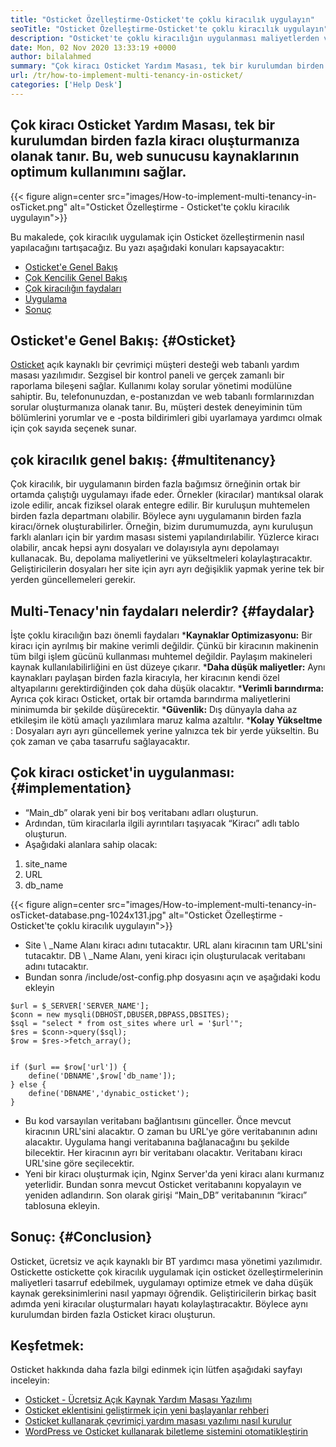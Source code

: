 ```yaml
---
title: "Osticket Özelleştirme-Osticket'te çoklu kiracılık uygulayın" 
seoTitle: "Osticket Özelleştirme-Osticket'te çoklu kiracılık uygulayın" 
description: "Osticket'te çoklu kiracılığın uygulanması maliyetlerden ve kaynak kullanımından tasarruf edebilir. Bu makalede, çoklu kiracılık elde etmek için Osticket özelleştirme yapacağız." 
date: Mon, 02 Nov 2020 13:33:19 +0000
author: bilalahmed
summary: "Çok kiracı Osticket Yardım Masası, tek bir kurulumdan birden fazla kiracı oluşturmanıza olanak tanır. Bu, web sunucusu kaynaklarının optimum kullanımını sağlar." 
url: /tr/how-to-implement-multi-tenancy-in-osticket/
categories: ['Help Desk']
---
```


## Çok kiracı Osticket Yardım Masası, tek bir kurulumdan birden fazla kiracı oluşturmanıza olanak tanır. Bu, web sunucusu kaynaklarının optimum kullanımını sağlar.

{{< figure align=center src="images/How-to-implement-multi-tenancy-in-osTicket.png" alt="Osticket Özelleştirme - Osticket'te çoklu kiracılık uygulayın">}}

Bu makalede, çok kiracılık uygulamak için Osticket özelleştirmenin nasıl yapılacağını tartışacağız. Bu yazı aşağıdaki konuları kapsayacaktır:
  * [Osticket'e Genel Bakış][1]
  * [Çok Kencilik Genel Bakış][2]
  * [Çok kiracılığın faydaları][3]
  * [Uygulama][3]
  * [Sonuç][4]

## Osticket'e Genel Bakış:   {#Osticket}
[Osticket][5] açık kaynaklı bir çevrimiçi müşteri desteği web tabanlı yardım masası yazılımıdır. Sezgisel bir kontrol paneli ve gerçek zamanlı bir raporlama bileşeni sağlar. Kullanımı kolay sorular yönetimi modülüne sahiptir. Bu, telefonunuzdan, e-postanızdan ve web tabanlı formlarınızdan sorular oluşturmanıza olanak tanır. Bu, müşteri destek deneyiminin tüm bölümlerini yorumlar ve e -posta bildirimleri gibi uyarlamaya yardımcı olmak için çok sayıda seçenek sunar.

## çok kiracılık genel bakış:   {#multitenancy}
Çok kiracılık, bir uygulamanın birden fazla bağımsız örneğinin ortak bir ortamda çalıştığı uygulamayı ifade eder. Örnekler (kiracılar) mantıksal olarak izole edilir, ancak fiziksel olarak entegre edilir. Bir kuruluşun muhtemelen birden fazla departmanı olabilir. Böylece aynı uygulamanın birden fazla kiracı/örnek oluşturabilirler. Örneğin, bizim durumumuzda, aynı kuruluşun farklı alanları için bir yardım masası sistemi yapılandırılabilir. Yüzlerce kiracı olabilir, ancak hepsi aynı dosyaları ve dolayısıyla aynı depolamayı kullanacak. Bu, depolama maliyetlerini ve yükseltmeleri kolaylaştıracaktır. Geliştiricilerin dosyaları her site için ayrı ayrı değişiklik yapmak yerine tek bir yerden güncellemeleri gerekir.

## Multi-Tenacy'nin faydaları nelerdir?   {#faydalar}
İşte çoklu kiracılığın bazı önemli faydaları
  ***Kaynaklar Optimizasyonu:**  Bir kiracı için ayrılmış bir makine verimli değildir. Çünkü bir kiracının makinenin tüm bilgi işlem gücünü kullanması muhtemel değildir. Paylaşım makineleri kaynak kullanılabilirliğini en üst düzeye çıkarır.
  ***Daha düşük maliyetler:**  Aynı kaynakları paylaşan birden fazla kiracıyla, her kiracının kendi özel altyapılarını gerektirdiğinden çok daha düşük olacaktır.
  ***Verimli barındırma:**  Ayrıca çok kiracı Osticket, ortak bir ortamda barındırma maliyetlerini minimumda bir şekilde düşürecektir.
  ***Güvenlik:**  Dış dünyayla daha az etkileşim ile kötü amaçlı yazılımlara maruz kalma azaltılır.
  ***Kolay Yükseltme** : Dosyaları ayrı ayrı güncellemek yerine yalnızca tek bir yerde yükseltin. Bu çok zaman ve çaba tasarrufu sağlayacaktır.

## Çok kiracı osticket'in uygulanması:   {#implementation}
  * “Main_db” olarak yeni bir boş veritabanı adları oluşturun.
  * Ardından, tüm kiracılarla ilgili ayrıntıları taşıyacak “Kiracı” adlı tablo oluşturun.
  * Aşağıdaki alanlara sahip olacak:
  1. site_name
  2. URL
  3. db_name

{{< figure align=center src="images/How-to-implement-multi-tenancy-in-osTicket-database.png-1024x131.jpg" alt="Osticket Özelleştirme - Osticket'te çoklu kiracılık uygulayın">}}

  * Site \ _Name Alanı kiracı adını tutacaktır. URL alanı kiracının tam URL'sini tutacaktır. DB \ _Name Alanı, yeni kiracı için oluşturulacak veritabanı adını tutacaktır.
  * Bundan sonra /include/ost-config.php dosyasını açın ve aşağıdaki kodu ekleyin
```
$url = $_SERVER['SERVER_NAME'];
$conn = new mysqli(DBHOST,DBUSER,DBPASS,DBSITES);
$sql = "select * from ost_sites where url = '$url'";
$res = $conn->query($sql);
$row = $res->fetch_array();


if ($url == $row['url']) {
	define('DBNAME',$row['db_name']);
} else {
	define('DBNAME','dynabic_osticket');
}

```
  * Bu kod varsayılan veritabanı bağlantısını günceller. Önce mevcut kiracının URL'sini alacaktır. O zaman bu URL'ye göre veritabanının adını alacaktır. Uygulama hangi veritabanına bağlanacağını bu şekilde bilecektir. Her kiracının ayrı bir veritabanı olacaktır. Veritabanı kiracı URL'sine göre seçilecektir.
  * Yeni bir kiracı oluşturmak için, Nginx Server'da yeni kiracı alanı kurmanız yeterlidir. Bundan sonra mevcut Osticket veritabanını kopyalayın ve yeniden adlandırın. Son olarak girişi “Main_DB” veritabanının “kiracı” tablosuna ekleyin.

## Sonuç:   {#Conclusion}
Osticket, ücretsiz ve açık kaynaklı bir BT yardımcı masa yönetimi yazılımıdır. Ostickette ostickette çok kiracılık uygulamak için osticket özelleştirmelerinin maliyetleri tasarruf edebilmek, uygulamayı optimize etmek ve daha düşük kaynak gereksinimlerini nasıl yapmayı öğrendik. Geliştiricilerin birkaç basit adımda yeni kiracılar oluşturmaları hayatı kolaylaştıracaktır. Böylece aynı kurulumdan birden fazla Osticket kiracı oluşturun.

## Keşfetmek:
Osticket hakkında daha fazla bilgi edinmek için lütfen aşağıdaki sayfayı inceleyin:
  * [Osticket - Ücretsiz Açık Kaynak Yardım Masası Yazılımı][5]
  * [Osticket eklentisini geliştirmek için yeni başlayanlar rehberi][6]
  * [Osticket kullanarak çevrimiçi yardım masası yazılımı nasıl kurulur][7]
  * [WordPress ve Osticket kullanarak biletleme sistemini otomatikleştirin][8]

  
[1]: #osticket
[2]: #multitenancy
[3]: #benefits
[4]: #conclusion
[5]: https://products.containerize.com/helpdesk/osticket
[6]: https://blog.containerize.com/helpdesk/how-to-develop-osticket-plugin-it-helpdesk-software/
[7]: https://blog.containerize.com/helpdesk/how-to-set-up-help-desk-system-using-osticket/
[8]: https://blog.containerize.com/blogging/automate-ticketing-system-using-wordpress-and-osticket/
